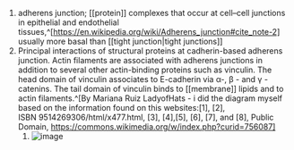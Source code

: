 1. adherens junction; [[protein]] complexes that occur at cell–cell junctions in epithelial and endothelial tissues,^[https://en.wikipedia.org/wiki/Adherens_junction#cite_note-2] usually more basal than [[tight junction|tight junctions]]
2. Principal interactions of structural proteins at cadherin-based adherens junction. Actin filaments are associated with adherens junctions in addition to several other actin-binding proteins such as vinculin. The head domain of vinculin associates to E-cadherin via α-, β - and γ -catenins. The tail domain of vinculin binds to [[membrane]] lipids and to actin filaments.^[By Mariana Ruiz LadyofHats - i did the diagram myself based on the information found on this websites:[1], [2], ISBN 9514269306/html/x477.html, [3], [4],[5], [6], [7], and [8], Public Domain, https://commons.wikimedia.org/w/index.php?curid=756087]
	1. ![image](https://upload.wikimedia.org/wikipedia/commons/thumb/2/27/Adherens_Junctions_structural_proteins.svg/418px-Adherens_Junctions_structural_proteins.svg.png)